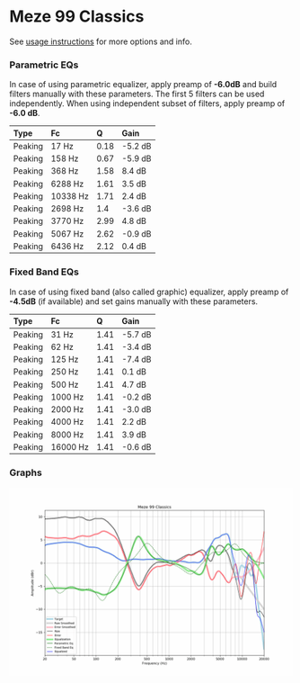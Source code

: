 # Meze 99 Classics
See [usage instructions](https://github.com/jaakkopasanen/AutoEq#usage) for more options and info.

### Parametric EQs
In case of using parametric equalizer, apply preamp of **-6.0dB** and build filters manually
with these parameters. The first 5 filters can be used independently.
When using independent subset of filters, apply preamp of **-6.0 dB**.

| Type    | Fc       |    Q | Gain    |
|:--------|:---------|:-----|:--------|
| Peaking | 17 Hz    | 0.18 | -5.2 dB |
| Peaking | 158 Hz   | 0.67 | -5.9 dB |
| Peaking | 368 Hz   | 1.58 | 8.4 dB  |
| Peaking | 6288 Hz  | 1.61 | 3.5 dB  |
| Peaking | 10338 Hz | 1.71 | 2.4 dB  |
| Peaking | 2698 Hz  | 1.4  | -3.6 dB |
| Peaking | 3770 Hz  | 2.99 | 4.8 dB  |
| Peaking | 5067 Hz  | 2.62 | -0.9 dB |
| Peaking | 6436 Hz  | 2.12 | 0.4 dB  |

### Fixed Band EQs
In case of using fixed band (also called graphic) equalizer, apply preamp of **-4.5dB**
(if available) and set gains manually with these parameters.

| Type    | Fc       |    Q | Gain    |
|:--------|:---------|:-----|:--------|
| Peaking | 31 Hz    | 1.41 | -5.7 dB |
| Peaking | 62 Hz    | 1.41 | -3.4 dB |
| Peaking | 125 Hz   | 1.41 | -7.4 dB |
| Peaking | 250 Hz   | 1.41 | 0.1 dB  |
| Peaking | 500 Hz   | 1.41 | 4.7 dB  |
| Peaking | 1000 Hz  | 1.41 | -0.2 dB |
| Peaking | 2000 Hz  | 1.41 | -3.0 dB |
| Peaking | 4000 Hz  | 1.41 | 2.2 dB  |
| Peaking | 8000 Hz  | 1.41 | 3.9 dB  |
| Peaking | 16000 Hz | 1.41 | -0.6 dB |

### Graphs
![](./Meze%2099%20Classics.png)